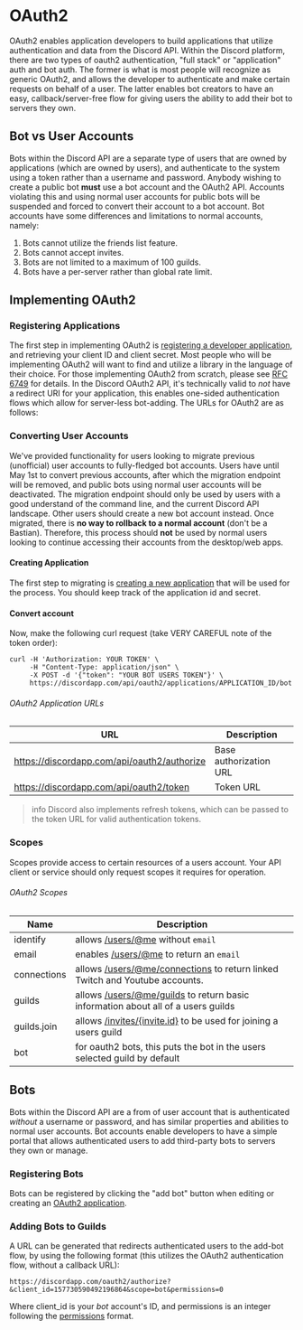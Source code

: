 # OAuth2

OAuth2 enables application developers to build applications that utilize authentication and data from the Discord API. Within the Discord platform, there are two types of oauth2 authentication, "full stack" or "application" auth and bot auth. The former is what is most people will recognize as generic OAuth2, and allows the developer to authenticate and make certain requests on behalf of a user. The latter enables bot creators to have an easy, callback/server-free flow for giving users the ability to add their bot to servers they own.

## Bot vs User Accounts

Bots within the Discord API are a separate type of users that are owned by applications (which are owned by users), and authenticate to the system using a token rather than a username and password. Anybody wishing to create a public bot **must** use a bot account and the OAuth2 API. Accounts violating this and using normal user accounts for public bots will be suspended and forced to convert their account to a bot account. Bot accounts have some differences and limitations to normal accounts, namely:

1. Bots cannot utilize the friends list feature.
2. Bots cannot accept invites.
3. Bots are not limited to a maximum of 100 guilds.
4. Bots have a per-server rather than global rate limit.

## Implementing OAuth2

### Registering Applications

The first step in implementing OAuth2 is [registering a developer application](#MY_APPLICATIONS/top), and retrieving your client ID and client secret. Most people who will be implementing OAuth2 will want to find and utilize a library in the language of their choice. For those implementing OAuth2 from scratch, please see [RFC 6749](https://tools.ietf.org/html/rfc6749) for details. In the Discord OAuth2 API, it's technically valid to _not_ have a redirect URI for your application, this enables one-sided authentication flows which allow for server-less bot-adding. The URLs for OAuth2 are as follows:

### Converting User Accounts

We've provided functionality for users looking to migrate previous (unofficial) user accounts to fully-fledged bot accounts. Users have until May 1st to convert previous accounts, after which the migration endpoint will be removed, and public bots using normal user accounts will be deactivated. The migration endpoint should only be used by users with a good understand of the command line, and the current Discord API landscape. Other users should create a new bot account instead. Once migrated, there is **no way to rollback to a normal account** (don't be a Bastian). Therefore, this process should **not** be used by normal users looking to continue accessing their accounts from the desktop/web apps.

#### Creating Application

The first step to migrating is [creating a new application](#MY_APPLICATIONS/top) that will be used for the process. You should keep track of the application id and secret.

#### Convert account

Now, make the following curl request (take VERY CAREFUL note of the token order):

```
curl -H 'Authorization: YOUR TOKEN' \
     -H "Content-Type: application/json" \
     -X POST -d '{"token": "YOUR BOT USERS TOKEN"}' \
     https://discordapp.com/api/oauth2/applications/APPLICATION_ID/bot
```

###### OAuth2 Application URLs

| URL | Description |
|-----|-------------|
| https://discordapp.com/api/oauth2/authorize | Base authorization URL |
| https://discordapp.com/api/oauth2/token | Token URL |

>info
> Discord also implements refresh tokens, which can be passed to the token URL for valid authentication tokens.

### Scopes

Scopes provide access to certain resources of a users account. Your API client or service should only request scopes it requires for operation.

###### OAuth2 Scopes

| Name | Description |
|------|-------------|
| identify | allows [/users/@me](#DOCS_USER/get-current-user) without `email` |
| email | enables [/users/@me](#DOCS_USER/get-current-user) to return an `email` |
| connections | allows [/users/@me/connections](#DOCS_USER/get-user-connections) to return linked Twitch and Youtube accounts. |
| guilds | allows [/users/@me/guilds](#DOCS_USER/get-current-user-guilds) to return basic information about all of a users guilds |
| guilds.join | allows [/invites/{invite.id}](#DOCS_INVITE/accept-invite) to be used for joining a users guild |
| bot | for oauth2 bots, this puts the bot in the users selected guild by default |

## Bots

Bots within the Discord API are a from of user account that is authenticated _without_ a username or password, and has similar properties and abilities to normal user accounts. Bot accounts enable developers to have a simple portal that allows authenticated users to add third-party bots to servers they own or manage.

### Registering Bots

Bots can be registered by clicking the "add bot" button when editing or creating an [OAuth2 application](#MY_APPLICATIONS/top).

### Adding Bots to Guilds

A URL can be generated that redirects authenticated users to the add-bot flow, by using the following format (this utilizes the OAuth2 authentication flow, without a callback URL):

```
https://discordapp.com/oauth2/authorize?&client_id=157730590492196864&scope=bot&permissions=0
```

Where client\_id is your _bot_ account's ID, and permissions is an integer following the [permissions](#DOCS_PERMISSIONS/bitwise-permission-flags) format.
